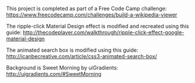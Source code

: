 This project is completed as part of a Free Code Camp challenge: https://www.freecodecamp.com/challenges/build-a-wikipedia-viewer

The ripple-click Material Design effect is modified and recreated using this guide: http://thecodeplayer.com/walkthrough/ripple-click-effect-google-material-design

The animated search box is modified using this guide: http://icanbecreative.com/article/css3-animated-search-box/

Background is Sweet Morning by uiGradients: http://uigradients.com/#SweetMorning